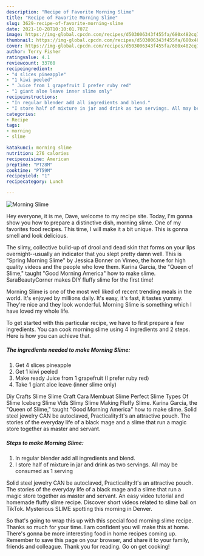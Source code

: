 ```yaml
---
description: "Recipe of Favorite Morning Slime"
title: "Recipe of Favorite Morning Slime"
slug: 3629-recipe-of-favorite-morning-slime
date: 2021-10-28T10:10:01.707Z
image: https://img-global.cpcdn.com/recipes/d503006343f455fa/680x482cq70/morning-slime-recipe-main-photo.jpg
thumbnail: https://img-global.cpcdn.com/recipes/d503006343f455fa/680x482cq70/morning-slime-recipe-main-photo.jpg
cover: https://img-global.cpcdn.com/recipes/d503006343f455fa/680x482cq70/morning-slime-recipe-main-photo.jpg
author: Terry Fisher
ratingvalue: 4.1
reviewcount: 33760
recipeingredient:
- "4 slices pineapple"
- "1 kiwi peeled"
- " Juice from 1 grapefruit I prefer ruby red"
- "1 giant aloe leave inner slime only"
recipeinstructions:
- "In regular blender add all ingredients and blend."
- "I store half of mixture in jar and drink as two servings. All may be consumed as 1 serving"
categories:
- Recipe
tags:
- morning
- slime

katakunci: morning slime 
nutrition: 276 calories
recipecuisine: American
preptime: "PT28M"
cooktime: "PT59M"
recipeyield: "1"
recipecategory: Lunch

---
```



![Morning Slime](https://img-global.cpcdn.com/recipes/d503006343f455fa/680x482cq70/morning-slime-recipe-main-photo.jpg)

Hey everyone, it is me, Dave, welcome to my recipe site. Today, I'm gonna show you how to prepare a distinctive dish, morning slime. One of my favorites food recipes. This time, I will make it a bit unique. This is gonna smell and look delicious.

The slimy, collective build-up of drool and dead skin that forms on your lips overnight--usually an indicator that you slept pretty damn well. This is &#34;Spring Morning Slime&#34; by Jessica Bonner on Vimeo, the home for high quality videos and the people who love them. Karina Garcia, the &#34;Queen of Slime,&#34; taught &#34;Good Morning America&#34; how to make slime. SaraBeautyCorner makes DIY fluffy slime for the first time!

Morning Slime is one of the most well liked of recent trending meals in the world. It's enjoyed by millions daily. It's easy, it's fast, it tastes yummy. They're nice and they look wonderful. Morning Slime is something which I have loved my whole life.


To get started with this particular recipe, we have to first prepare a few ingredients. You can cook morning slime using 4 ingredients and 2 steps. Here is how you can achieve that.

<!--inarticleads1-->

##### The ingredients needed to make Morning Slime:

1. Get 4 slices pineapple
1. Get 1 kiwi peeled
1. Make ready  Juice from 1 grapefruit (I prefer ruby red)
1. Take 1 giant aloe leave (inner slime only)


Diy Crafts Slime Slime Craft Cara Membuat Slime Perfect Slime Types Of Slime Iceberg Slime Vids Slimy Slime Making Fluffy Slime. Karina Garcia, the &#34;Queen of Slime,&#34; taught &#34;Good Morning America&#34; how to make slime. Solid steel jewelry CAN be autoclaved, Practicality:It&#39;s an attractive pouch. The stories of the everyday life of a black mage and a slime that run a magic store together as master and servant. 

<!--inarticleads2-->

##### Steps to make Morning Slime:

1. In regular blender add all ingredients and blend.
1. I store half of mixture in jar and drink as two servings. All may be consumed as 1 serving


Solid steel jewelry CAN be autoclaved, Practicality:It&#39;s an attractive pouch. The stories of the everyday life of a black mage and a slime that run a magic store together as master and servant. An easy video tutorial and homemade fluffy slime recipe. Discover short videos related to slime ball on TikTok. Mysterious SLIME spotting this morning in Denver. 

So that's going to wrap this up with this special food morning slime recipe. Thanks so much for your time. I am confident you will make this at home. There's gonna be more interesting food in home recipes coming up. Remember to save this page on your browser, and share it to your family, friends and colleague. Thank you for reading. Go on get cooking!
